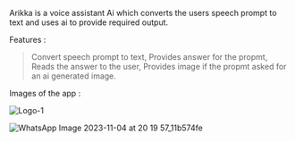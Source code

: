 Arikka is a voice assistant Ai which converts the users speech prompt to text and uses ai to provide required output.

Features :
> Convert speech prompt to text,
> Provides answer for the propmt,
> Reads the answer to the user,
> Provides image if the propmt asked for an ai generated image.

Images of the app :

![Logo-1](https://github.com/Somnathumapathi/Arikka-Voice-assistant/assets/109727649/b0d214d0-050c-42f1-abf6-ae844a43e93d)

![WhatsApp Image 2023-11-04 at 20 19 57_11b574fe](https://github.com/Somnathumapathi/Arikka-Voice-assistant/assets/109727649/597ed040-9ccf-460d-b2ed-4eac330cff22)
